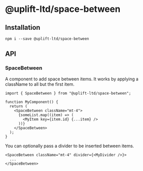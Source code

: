 # @uplift-ltd/space-between

## Installation

    npm i --save @uplift-ltd/space-between

## API

### SpaceBetween

A component to add space between items. It works by applying a className to all but the first item.

```tsx
import { SpaceBetween } from "@uplift-ltd/space-between";

function MyComponent() {
  return (
    <SpaceBetween className="mt-4">
      {someList.map((item) => (
        <MyItem key={item.id} {...item} />
      ))}
    </SpaceBetween>
  );
}
```

You can optionally pass a divider to be inserted between items.

```tsx
<SpaceBetween className="mt-4" divider={<MyDivider />}>
  ...
</SpaceBetween>
```
